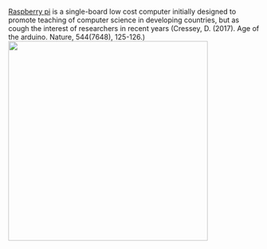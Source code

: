 [Raspberry pi]( https://www.raspberrypi.org/help/what-%20is-a-raspberry-pi/) is a single-board low cost computer initially designed to promote teaching of computer science in developing countries, but as cough the interest of researchers in recent years (Cressey, D. (2017). Age of the arduino. Nature, 544(7648), 125-126.)
<img src="https://github.com/AndreCFerreira/Weaver_individualID/blob/master/Automated_pictures_collection/Setting_up_raspberry_pi/Images/IMG_6313.JPG" width="400" height="400" />
